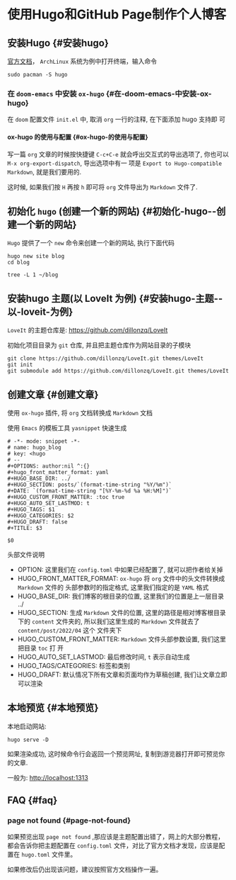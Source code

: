 # 使用Hugo和GitHub Page制作个人博客


## 安装Hugo {#安装hugo}

[官方文档](https://gohugo.io/getting-started/quick-start/)， `ArchLinux` 系统为例中打开终端，输入命令

```shell
sudo pacman -S hugo
```


### 在 `doom-emacs` 中安装 `ox-hugo` {#在-doom-emacs-中安装-ox-hugo}

在 `doom` 配置文件 `init.el` 中, 取消 `org` 一行的注释, 在下面添加 hugo 支持即 可


#### ox-hugo 的使用与配置 {#ox-hugo-的使用与配置}

写一篇 `org` 文章的时候按快捷键 `C-c+C-e` 就会呼出交互式的导出选项了, 你也可以 `M-x org-export-dispatch`, 导出选项中有一 项是 `Export to Hugo-compatible Markdown`, 就是我们要用的.

这时候, 如果我们按 `H` 再按 `h` 即可将 `org` 文件导出为 `Markdown` 文件了.


## 初始化 `hugo` (创建一个新的网站) {#初始化-hugo--创建一个新的网站}

`Hugo` 提供了一个 `new` 命令来创建一个新的网站, 执行下面代码

```shell
hugo new site blog
cd blog
```

```shell
tree -L 1 ~/blog
```


## 安装hugo 主题(以 LoveIt 为例) {#安装hugo-主题--以-loveit-为例}

`LoveIt` 的主题仓库是: <https://github.com/dillonzq/LoveIt>

初始化项目目录为 `git` 仓库, 并且把主题仓库作为网站目录的子模块

```shell
git clone https://github.com/dillonzq/LoveIt.git themes/LoveIt
git init
git submodule add https://github.com/dillonzq/LoveIt.git themes/LoveIt
```


## 创建文章 {#创建文章}

使用 `ox-hugo` 插件, 将 `org` 文档转换成 `Markdown` 文档

使用 `Emacs` 的模板工具 `yasnippet` 快速生成

```snippet
# -*- mode: snippet -*-
# name: hugo_blog
# key: <hugo
# --
#+OPTIONS: author:nil ^:{}
#+hugo_front_matter_format: yaml
#+HUGO_BASE_DIR: ../
#+HUGO_SECTION: posts/`(format-time-string "%Y/%m")`
#+DATE: `(format-time-string "[%Y-%m-%d %a %H:%M]")`
#+HUGO_CUSTOM_FRONT_MATTER: :toc true
#+HUGO_AUTO_SET_LASTMOD: t
#+HUGO_TAGS: $1
#+HUGO_CATEGORIES: $2
#+HUGO_DRAFT: false
#+TITLE: $3

$0
```

头部文件说明

-   OPTION: 这里我们在 `config.toml` 中如果已经配置了, 就可以把作者给关掉
-   HUGO_FRONT_MATTER_FORMAT: `ox-hugo` 将 `org` 文件中的头文件转换成 `Markdown` 文件的 头部参数时的指定格式, 这里我们指定的是 `YAML` 格式
-   HUGO_BASE_DIR: 我们博客的根目录的位置, 这里我们的位置是上一层目录 ../
-   HUGO_SECTION: 生成 `Markdown` 文件的位置, 这里的路径是相对博客根目录下的 `content` 文件夹的, 所以我们这里生成的 `Markdown` 文件就去了 `content/post/2022/04` 这个 文件夹下
-   HUGO_CUSTOM_FRONT_MATTER: `Markdown` 文件头部参数设置, 我们这里把目录 `toc` 打 开
-   HUGO_AUTO_SET_LASTMOD: 最后修改时间, `t` 表示自动生成
-   HUGO_TAGS/CATEGORIES: 标签和类别
-   HUGO_DRAFT: 默认情况下所有文章和页面均作为草稿创建, 我们让文章立即可以渲染


## 本地预览 {#本地预览}

本地启动网站:

```shell
hugo serve -D
```

如果渲染成功, 这时候命令行会返回一个预览网址, 复制到游览器打开即可预览你的文章.

一般为: <http://localhost:1313>


## FAQ {#faq}


### page not found {#page-not-found}

如果预览出现 `page not found` ,那应该是主题配置出错了，网上的大部分教程，都会告诉你把主题配置在 `config.toml` 文件，对比了官方文档才发现，应该是配置在 `hugo.toml` 文件里。

如果修改后仍出现该问题，建议按照官方文档操作一遍。

